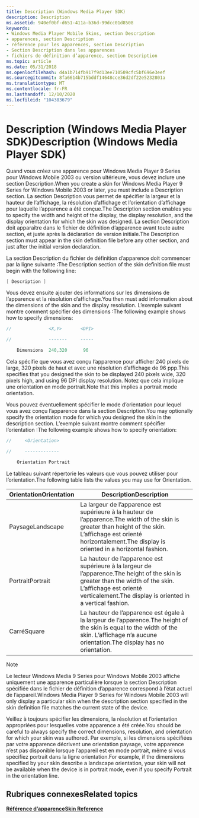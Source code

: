 ```yaml
---
title: Description (Windows Media Player SDK)
description: Description
ms.assetid: 940ef0bf-d651-411a-b36d-99dcc01d8508
keywords:
- Windows Media Player Mobile Skins, section Description
- apparences, section Description
- référence pour les apparences, section Description
- Section Description dans les apparences
- fichiers de définition d’apparence, section Description
ms.topic: article
ms.date: 05/31/2018
ms.openlocfilehash: d4a1b714fb917f9d13ee710509cfc5bf696e3eef
ms.sourcegitcommit: 8fa6614b715bddf14648cce36d2df22e5232801a
ms.translationtype: MT
ms.contentlocale: fr-FR
ms.lasthandoff: 12/10/2020
ms.locfileid: "104383679"
---
```

# <a name="description-windows-media-player-sdk"></a><span data-ttu-id="433c0-108">Description (Windows Media Player SDK)</span><span class="sxs-lookup"><span data-stu-id="433c0-108">Description (Windows Media Player SDK)</span></span>

<span data-ttu-id="433c0-109">Quand vous créez une apparence pour Windows Media Player 9 Series pour Windows Mobile 2003 ou version ultérieure, vous devez inclure une section Description.</span><span class="sxs-lookup"><span data-stu-id="433c0-109">When you create a skin for Windows Media Player 9 Series for Windows Mobile 2003 or later, you must include a Description section.</span></span> <span data-ttu-id="433c0-110">La section Description vous permet de spécifier la largeur et la hauteur de l’affichage, la résolution d’affichage et l’orientation d’affichage pour laquelle l’apparence a été conçue.</span><span class="sxs-lookup"><span data-stu-id="433c0-110">The Description section enables you to specify the width and height of the display, the display resolution, and the display orientation for which the skin was designed.</span></span> <span data-ttu-id="433c0-111">La section Description doit apparaître dans le fichier de définition d’apparence avant toute autre section, et juste après la déclaration de version initiale.</span><span class="sxs-lookup"><span data-stu-id="433c0-111">The Description section must appear in the skin definition file before any other section, and just after the initial version declaration.</span></span>

<span data-ttu-id="433c0-112">La section Description du fichier de définition d’apparence doit commencer par la ligne suivante :</span><span class="sxs-lookup"><span data-stu-id="433c0-112">The Description section of the skin definition file must begin with the following line:</span></span>


```C++
[ Description ]

```



<span data-ttu-id="433c0-113">Vous devez ensuite ajouter des informations sur les dimensions de l’apparence et la résolution d’affichage.</span><span class="sxs-lookup"><span data-stu-id="433c0-113">You then must add information about the dimensions of the skin and the display resolution.</span></span> <span data-ttu-id="433c0-114">L’exemple suivant montre comment spécifier des dimensions :</span><span class="sxs-lookup"><span data-stu-id="433c0-114">The following example shows how to specify dimensions:</span></span>


```C++
//              <X,Y>       <DPI>

//              -------     -----

    Dimensions  240,320      96

```



<span data-ttu-id="433c0-115">Cela spécifie que vous avez conçu l’apparence pour afficher 240 pixels de large, 320 pixels de haut et avec une résolution d’affichage de 96 ppp.</span><span class="sxs-lookup"><span data-stu-id="433c0-115">This specifies that you designed the skin to be displayed 240 pixels wide, 320 pixels high, and using 96 DPI display resolution.</span></span> <span data-ttu-id="433c0-116">Notez que cela implique une orientation en mode portrait.</span><span class="sxs-lookup"><span data-stu-id="433c0-116">Note that this implies a portrait mode orientation.</span></span>

<span data-ttu-id="433c0-117">Vous pouvez éventuellement spécifier le mode d’orientation pour lequel vous avez conçu l’apparence dans la section Description.</span><span class="sxs-lookup"><span data-stu-id="433c0-117">You may optionally specify the orientation mode for which you designed the skin in the description section.</span></span> <span data-ttu-id="433c0-118">L’exemple suivant montre comment spécifier l’orientation :</span><span class="sxs-lookup"><span data-stu-id="433c0-118">The following example shows how to specify orientation:</span></span>


```C++
//     <Orientation>

//     -------------

    Orientation Portrait

```



<span data-ttu-id="433c0-119">Le tableau suivant répertorie les valeurs que vous pouvez utiliser pour l’orientation.</span><span class="sxs-lookup"><span data-stu-id="433c0-119">The following table lists the values you may use for Orientation.</span></span>



| <span data-ttu-id="433c0-120">Orientation</span><span class="sxs-lookup"><span data-stu-id="433c0-120">Orientation</span></span> | <span data-ttu-id="433c0-121">Description</span><span class="sxs-lookup"><span data-stu-id="433c0-121">Description</span></span>                                                                                                  |
|-------------|--------------------------------------------------------------------------------------------------------------|
| <span data-ttu-id="433c0-122">Paysage</span><span class="sxs-lookup"><span data-stu-id="433c0-122">Landscape</span></span>   | <span data-ttu-id="433c0-123">La largeur de l’apparence est supérieure à la hauteur de l’apparence.</span><span class="sxs-lookup"><span data-stu-id="433c0-123">The width of the skin is greater than height of the skin.</span></span> <span data-ttu-id="433c0-124">L’affichage est orienté horizontalement.</span><span class="sxs-lookup"><span data-stu-id="433c0-124">The display is oriented in a horizontal fashion.</span></span>   |
| <span data-ttu-id="433c0-125">Portrait</span><span class="sxs-lookup"><span data-stu-id="433c0-125">Portrait</span></span>    | <span data-ttu-id="433c0-126">La hauteur de l’apparence est supérieure à la largeur de l’apparence.</span><span class="sxs-lookup"><span data-stu-id="433c0-126">The height of the skin is greater than the width of the skin.</span></span> <span data-ttu-id="433c0-127">L’affichage est orienté verticalement.</span><span class="sxs-lookup"><span data-stu-id="433c0-127">The display is oriented in a vertical fashion.</span></span> |
| <span data-ttu-id="433c0-128">Carré</span><span class="sxs-lookup"><span data-stu-id="433c0-128">Square</span></span>      | <span data-ttu-id="433c0-129">La hauteur de l’apparence est égale à la largeur de l’apparence.</span><span class="sxs-lookup"><span data-stu-id="433c0-129">The height of the skin is equal to the width of the skin.</span></span> <span data-ttu-id="433c0-130">L’affichage n’a aucune orientation.</span><span class="sxs-lookup"><span data-stu-id="433c0-130">The display has no orientation.</span></span>                    |



 

> [!Note]  
> <span data-ttu-id="433c0-131">Le lecteur Windows Media 9 Series pour Windows Mobile 2003 affiche uniquement une apparence particulière lorsque la section Description spécifiée dans le fichier de définition d’apparence correspond à l’état actuel de l’appareil.</span><span class="sxs-lookup"><span data-stu-id="433c0-131">Windows Media Player 9 Series for Windows Mobile 2003 will only display a particular skin when the description section specified in the skin definition file matches the current state of the device.</span></span>

 

<span data-ttu-id="433c0-132">Veillez à toujours spécifier les dimensions, la résolution et l’orientation appropriées pour lesquelles votre apparence a été créée.</span><span class="sxs-lookup"><span data-stu-id="433c0-132">You should be careful to always specify the correct dimensions, resolution, and orientation for which your skin was authored.</span></span> <span data-ttu-id="433c0-133">Par exemple, si les dimensions spécifiées par votre apparence décrivent une orientation paysage, votre apparence n’est pas disponible lorsque l’appareil est en mode portrait, même si vous spécifiez portrait dans la ligne orientation.</span><span class="sxs-lookup"><span data-stu-id="433c0-133">For example, if the dimensions specified by your skin describe a landscape orientation, your skin will not be available when the device is in portrait mode, even if you specify Portrait in the orientation line.</span></span>

## <a name="related-topics"></a><span data-ttu-id="433c0-134">Rubriques connexes</span><span class="sxs-lookup"><span data-stu-id="433c0-134">Related topics</span></span>

<dl> <dt>

[<span data-ttu-id="433c0-135">**Référence d’apparence**</span><span class="sxs-lookup"><span data-stu-id="433c0-135">**Skin Reference**</span></span>](skin-reference.md)
</dt> </dl>

 

 




